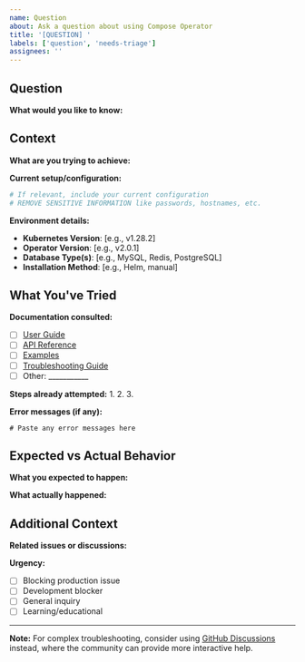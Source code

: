 ```yaml
---
name: Question
about: Ask a question about using Compose Operator
title: '[QUESTION] '
labels: ['question', 'needs-triage']
assignees: ''
---
```


## Question

**What would you like to know:**
<!-- Please be as specific as possible with your question -->

## Context

**What are you trying to achieve:**
<!-- Describe your overall goal or use case -->

**Current setup/configuration:**
```yaml
# If relevant, include your current configuration
# REMOVE SENSITIVE INFORMATION like passwords, hostnames, etc.
```

**Environment details:**
- **Kubernetes Version**: [e.g., v1.28.2]
- **Operator Version**: [e.g., v2.0.1]
- **Database Type(s)**: [e.g., MySQL, Redis, PostgreSQL]
- **Installation Method**: [e.g., Helm, manual]

## What You've Tried

**Documentation consulted:**
- [ ] [User Guide](../../docs/user-guide/)
- [ ] [API Reference](../../docs/api-reference/)
- [ ] [Examples](../../examples/)
- [ ] [Troubleshooting Guide](../../docs/user-guide/troubleshooting.md)
- [ ] Other: ___________

**Steps already attempted:**
1. 
2. 
3. 

**Error messages (if any):**
```
# Paste any error messages here
```

## Expected vs Actual Behavior

**What you expected to happen:**
<!-- Describe what you thought would happen -->

**What actually happened:**
<!-- Describe what actually occurred -->

## Additional Context

**Related issues or discussions:**
<!-- Link any related GitHub issues or discussions -->

**Urgency:**
- [ ] Blocking production issue
- [ ] Development blocker  
- [ ] General inquiry
- [ ] Learning/educational

---

**Note:** For complex troubleshooting, consider using [GitHub Discussions](https://github.com/upmio/compose-operator/discussions) instead, where the community can provide more interactive help.